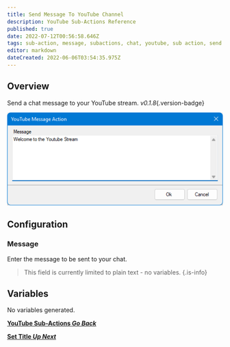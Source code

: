 ```yaml
---
title: Send Message To YouTube Channel
description: YouTube Sub-Actions Reference
published: true
date: 2022-07-12T00:56:58.646Z
tags: sub-action, message, subactions, chat, youtube, sub action, send message
editor: markdown
dateCreated: 2022-06-06T03:54:35.975Z
---
```


## Overview

Send a chat message to your YouTube stream. *v0.1.8*{.version-badge}

![send-yt-message-input.png](/send-message-yt/send-yt-message-input.png)

## Configuration
### Message

Enter the message to be sent to your chat.

> This field is currently limited to plain text - no variables.
{.is-info}

## Variables
No variables generated.

<section class="btn-grid my-5">
    
  [<i class="mdi mdi-chevron-left"></i>**YouTube Sub-Actions *Go Back***](/en/Sub-Actions/YouTube)
  
  [<i class="mdi mdi-youtube text--youtube"></i>**Set Title *Up Next***](/en/Sub-Actions/YouTube/Set-Title)
  
</section>
